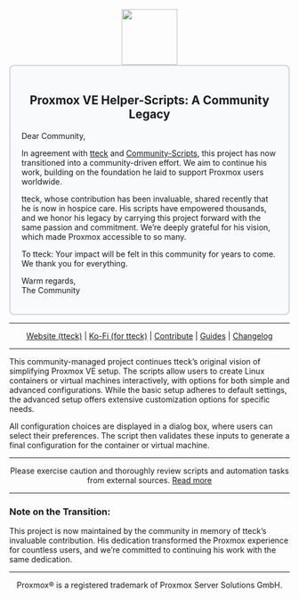 <div align="center">
  <a href="#">
    <img src="https://raw.githubusercontent.com/community-scripts/ProxmoxVE/main/misc/images/logo.png" height="100px" />
 </a>
</div>

<div style="border: 2px solid #d1d5db; padding: 20px; border-radius: 8px; background-color: #f9fafb;">
  <h2 align="center">Proxmox VE Helper-Scripts: A Community Legacy</h2>
  <p>Dear Community,</p>
  <p>In agreement with <a href="https://github.com/tteck">tteck</a> and <a href="https://github.com/community-scripts">Community-Scripts</a>, this project has now transitioned into a community-driven effort. We aim to continue his work, building on the foundation he laid to support Proxmox users worldwide.</p>
  <p>tteck, whose contribution has been invaluable, shared recently that he is now in hospice care. His scripts have empowered thousands, and we honor his legacy by carrying this project forward with the same passion and commitment. We’re deeply grateful for his vision, which made Proxmox accessible to so many.</p>
  <p>To tteck: Your impact will be felt in this community for years to come. We thank you for everything.</p>
  <p>Warm regards,<br>The Community</p>
</div>

--- 

<p align="center">
  <a href="https://helper-scripts.com">Website (tteck)</a> | 
  <a href="https://ko-fi.com/proxmoxhelperscripts">Ko-Fi (for tteck)</a> |
  <a href="https://github.com/community-scripts/ProxmoxVE/blob/main/.github/CONTRIBUTING.md">Contribute</a> |
  <a href="https://github.com/community-scripts/ProxmoxVE/blob/main/USER_SUBMITTED_GUIDES.md">Guides</a> |
  <a href="https://github.com/community-scripts/ProxmoxVE/blob/main/CHANGELOG.md">Changelog</a>
</p>

---

This community-managed project continues tteck’s original vision of simplifying Proxmox VE setup. The scripts allow users to create Linux containers or virtual machines interactively, with options for both simple and advanced configurations. While the basic setup adheres to default settings, the advanced setup offers extensive customization options for specific needs.

All configuration choices are displayed in a dialog box, where users can select their preferences. The script then validates these inputs to generate a final configuration for the container or virtual machine.

<hr>

<p align="center">
Please exercise caution and thoroughly review scripts and automation tasks from external sources. <a href="https://github.com/community-scripts/ProxmoxVE/blob/main/CODE-AUDIT.md">Read more</a>
</p>

---

### Note on the Transition:
This project is now maintained by the community in memory of tteck’s invaluable contribution. His dedication transformed the Proxmox experience for countless users, and we’re committed to continuing his work with the same dedication.

---

<sub><div align="center"> Proxmox® is a registered trademark of Proxmox Server Solutions GmbH. </div></sub>
